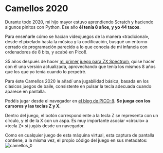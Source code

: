 # Camellos 2020

Durante todo 2020, mi hijo mayor estuvo aprendiendo Scratch y haciendo algunos pinitos con Python. Ese año **él tenía 8 años, y yo 44 tacos**.

Para enseñarle cómo se hacían videojuegos de la manera «tradicional», desde el pixelado hasta la música y la codificación, busqué un entorno cerrado de programación parecido a lo que conocía de mi infancia con ordenadores de 8 bits, y acabé en Pico8.

35 años después de hacer [mi primer juego para ZX Spectrum](https://github.com/Ganso/camellos), quise hacer con él una versión actualizada, aprovechando que tenía los mismos 8 años que los que yo tenía cuando lo perpetré.

Para éste Camellos 2020 le añadí una jugabilidad básica, basada en los clásicos juegos de baile, consistente en pulsar la tecla adecuada cuando aparece en pantalla.

Podéis jugar desde el navegador en [el blog de PICO-8](https://www.lexaloffle.com/bbs/?pid=camellos). **Se juega con los cursores y las teclas Z y X**.

Dentro del juego, el botón correspondiente a la tecla Z se representa con un círculo, y el de la X con un aspa. Es muy importante asociar «círculo» a «tecla Z» si jugáis desde un navegador.

Como en cualquier juego de esta máquina virtual, esta captura de pantalla contiene, a la misma vez, el propio código del juego en sus metadatos:
![camellos_0](https://github.com/Ganso/camellos-2020/assets/1718890/5efc5a60-41cc-4a99-a8a5-fdcad6379146)
